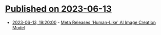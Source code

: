 # [Published on 2023-06-13](index.md)

* [2023-06-13, 19:20:00](https://tech.slashdot.org/story/23/06/13/1834211/meta-releases-human-like-ai-image-creation-model?utm_source=rss1.0mainlinkanon&utm_medium=feed) - [Meta Releases 'Human-Like' AI Image Creation Model](https://tech.slashdot.org/story/23/06/13/1834211/meta-releases-human-like-ai-image-creation-model?utm_source=rss1.0mainlinkanon&utm_medium=feed)
